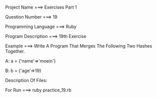 Project Name ===> Exercises Part 1

Question Number ===> 19

Programming Language ===> Ruby

Program Description ===> 19th Exercise

Example ===> Write A Program That Merges The Following Two Hashes Together.

A: a = {'name'=>'moein'}

B: b = {'age'=>19}

Description Of Files:

For Run ===> ruby practice_19.rb